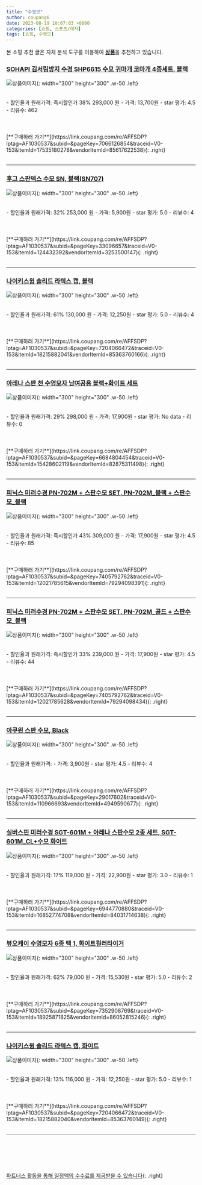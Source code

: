 ```yaml
---
title: "수영모"
author: coupang6
date: 2023-08-19 10:07:03 +0800
categories: [쇼핑, 스포츠/레저]
tags: [쇼핑, 수영모]
---
```


본 쇼핑 추천 글은 자체 분석 도구를 이용하여 [**상품**](https://link.coupang.com/a/bao1ui)을 추천하고 있습니다.

### [SOHAPI 김서림방지 수경 SHP6615 수모 귀마개 코마개 4종세트, 블랙](https://link.coupang.com/re/AFFSDP?lptag=AF1030537&subid=&pageKey=7066126854&traceid=V0-153&itemId=17535180278&vendorItemId=85617622538)

![상품이미지](https://thumbnail7.coupangcdn.com/thumbnails/remote/230x230ex/image/vendor_inventory/1ddf/76c8dce2463ff81328755dc2581f43481618347accf37668dfddb7ac1580.jpg){: width="300" height="300" .w-50 .left}


<br>
- 할인율과 원래가격: 즉시할인가 38%  293,000   원
- 가격: 13,700원
- star 평가: 4.5
- 리뷰수: 462
<br>
<br>
<br>
<br>
[**구매하러 가기**](https://link.coupang.com/re/AFFSDP?lptag=AF1030537&subid=&pageKey=7066126854&traceid=V0-153&itemId=17535180278&vendorItemId=85617622538){: .right}
<br>
<br>

---

### [후그 스판덱스 수모 SN, 블랙(SN707)](https://link.coupang.com/re/AFFSDP?lptag=AF1030537&subid=&pageKey=33096657&traceid=V0-153&itemId=124432392&vendorItemId=3253500147)

![상품이미지](https://thumbnail6.coupangcdn.com/thumbnails/remote/230x230ex/image/retail/images/4278647645598020-d68e641b-e092-49fa-8865-525acb39edbe.jpg){: width="300" height="300" .w-50 .left}


<br>
- 할인율과 원래가격: 32%  253,000   원
- 가격: 5,900원
- star 평가: 5.0
- 리뷰수: 4
<br>
<br>
<br>
<br>
[**구매하러 가기**](https://link.coupang.com/re/AFFSDP?lptag=AF1030537&subid=&pageKey=33096657&traceid=V0-153&itemId=124432392&vendorItemId=3253500147){: .right}
<br>
<br>

---

### [나이키스윔 솔리드 라텍스 캡, 블랙](https://link.coupang.com/re/AFFSDP?lptag=AF1030537&subid=&pageKey=7204066472&traceid=V0-153&itemId=18215882041&vendorItemId=85363760166)

![상품이미지](https://thumbnail9.coupangcdn.com/thumbnails/remote/230x230ex/image/retail/images/2023/03/17/12/0/b44a718f-1553-4b40-bea7-dfeaf01d0f0c.jpg){: width="300" height="300" .w-50 .left}


<br>
- 할인율과 원래가격: 61%  130,000   원
- 가격: 12,250원
- star 평가: 5.0
- 리뷰수: 4
<br>
<br>
<br>
<br>
[**구매하러 가기**](https://link.coupang.com/re/AFFSDP?lptag=AF1030537&subid=&pageKey=7204066472&traceid=V0-153&itemId=18215882041&vendorItemId=85363760166){: .right}
<br>
<br>

---

### [아레나 스판 천 수영모자 남여공용 블랙+화이트 세트](https://link.coupang.com/re/AFFSDP?lptag=AF1030537&subid=&pageKey=6684804454&traceid=V0-153&itemId=15428602119&vendorItemId=82875311498)

![상품이미지](https://thumbnail6.coupangcdn.com/thumbnails/remote/230x230ex/image/vendor_inventory/1da2/711aad4d3d6692df9cb1bb4c8708bbdfc24163748904005edb7102424449.jpg){: width="300" height="300" .w-50 .left}


<br>
- 할인율과 원래가격: 29%  298,000   원
- 가격: 17,900원
- star 평가: No data
- 리뷰수: 0
<br>
<br>
<br>
<br>
[**구매하러 가기**](https://link.coupang.com/re/AFFSDP?lptag=AF1030537&subid=&pageKey=6684804454&traceid=V0-153&itemId=15428602119&vendorItemId=82875311498){: .right}
<br>
<br>

---

### [피닉스 미러수경 PN-702M + 스판수모 SET, PN-702M_블랙 + 스판수모_블랙](https://link.coupang.com/re/AFFSDP?lptag=AF1030537&subid=&pageKey=7405792762&traceid=V0-153&itemId=12021785615&vendorItemId=79294098391)

![상품이미지](https://thumbnail10.coupangcdn.com/thumbnails/remote/230x230ex/image/vendor_inventory/4627/f33eb337dbbc7cb99ea26961a077cba99d1ed180897b9e19b431d24cf37a.jpg){: width="300" height="300" .w-50 .left}


<br>
- 할인율과 원래가격: 즉시할인가 43%  309,000   원
- 가격: 17,900원
- star 평가: 4.5
- 리뷰수: 85
<br>
<br>
<br>
<br>
[**구매하러 가기**](https://link.coupang.com/re/AFFSDP?lptag=AF1030537&subid=&pageKey=7405792762&traceid=V0-153&itemId=12021785615&vendorItemId=79294098391){: .right}
<br>
<br>

---

### [피닉스 미러수경 PN-702M + 스판수모 SET, PN-702M_골드 + 스판수모_블랙](https://link.coupang.com/re/AFFSDP?lptag=AF1030537&subid=&pageKey=7405792762&traceid=V0-153&itemId=12021785628&vendorItemId=79294098434)

![상품이미지](https://thumbnail7.coupangcdn.com/thumbnails/remote/230x230ex/image/vendor_inventory/e41a/2210efcf7d6d0b662f31a0d64a03092f4adcb10f61322f5a27f9df093fc9.jpg){: width="300" height="300" .w-50 .left}


<br>
- 할인율과 원래가격: 즉시할인가 33%  239,000   원
- 가격: 17,900원
- star 평가: 4.5
- 리뷰수: 44
<br>
<br>
<br>
<br>
[**구매하러 가기**](https://link.coupang.com/re/AFFSDP?lptag=AF1030537&subid=&pageKey=7405792762&traceid=V0-153&itemId=12021785628&vendorItemId=79294098434){: .right}
<br>
<br>

---

### [아쿠윈 스판 수모, Black](https://link.coupang.com/re/AFFSDP?lptag=AF1030537&subid=&pageKey=29017602&traceid=V0-153&itemId=110966693&vendorItemId=4949590677)

![상품이미지](https://thumbnail10.coupangcdn.com/thumbnails/remote/230x230ex/image/vendor_inventory/3c08/deeb226ff1e38212f777ead64902d2bae1c09f34166fb7959ba6f5e6f4b8.jpg){: width="300" height="300" .w-50 .left}


<br>
- 할인율과 원래가격: 
- 가격: 3,900원
- star 평가: 4.5
- 리뷰수: 4
<br>
<br>
<br>
<br>
[**구매하러 가기**](https://link.coupang.com/re/AFFSDP?lptag=AF1030537&subid=&pageKey=29017602&traceid=V0-153&itemId=110966693&vendorItemId=4949590677){: .right}
<br>
<br>

---

### [실버스핀 미러수경 SGT-601M + 아레나 스판수모 2종 세트, SGT-601M_CL+수모 화이트](https://link.coupang.com/re/AFFSDP?lptag=AF1030537&subid=&pageKey=6944770880&traceid=V0-153&itemId=16852774708&vendorItemId=84031714638)

![상품이미지](https://thumbnail9.coupangcdn.com/thumbnails/remote/230x230ex/image/vendor_inventory/fa91/491c899843f9d2f9a15f5b61efbf365220954371abc95264d20621a6747b.jpg){: width="300" height="300" .w-50 .left}


<br>
- 할인율과 원래가격: 17%  119,000   원
- 가격: 22,900원
- star 평가: 3.0
- 리뷰수: 1
<br>
<br>
<br>
<br>
[**구매하러 가기**](https://link.coupang.com/re/AFFSDP?lptag=AF1030537&subid=&pageKey=6944770880&traceid=V0-153&itemId=16852774708&vendorItemId=84031714638){: .right}
<br>
<br>

---

### [뷰오케이 수영모자 6종 택 1, 화이트컬러타이거](https://link.coupang.com/re/AFFSDP?lptag=AF1030537&subid=&pageKey=7352908769&traceid=V0-153&itemId=18925871825&vendorItemId=86052815246)

![상품이미지](https://thumbnail9.coupangcdn.com/thumbnails/remote/230x230ex/image/vendor_inventory/4a60/ae0b9bef6b75785cf8c4b6d4e5ec18cdfc8d18065b2959d3cf318313e64d.jpg){: width="300" height="300" .w-50 .left}


<br>
- 할인율과 원래가격: 62%  79,000   원
- 가격: 15,530원
- star 평가: 5.0
- 리뷰수: 2
<br>
<br>
<br>
<br>
[**구매하러 가기**](https://link.coupang.com/re/AFFSDP?lptag=AF1030537&subid=&pageKey=7352908769&traceid=V0-153&itemId=18925871825&vendorItemId=86052815246){: .right}
<br>
<br>

---

### [나이키스윔 솔리드 라텍스 캡, 화이트](https://link.coupang.com/re/AFFSDP?lptag=AF1030537&subid=&pageKey=7204066472&traceid=V0-153&itemId=18215882040&vendorItemId=85363760149)

![상품이미지](https://thumbnail10.coupangcdn.com/thumbnails/remote/230x230ex/image/retail/images/2023/03/17/12/9/2767196d-5f26-455f-ac8e-2ad0959bfc46.jpg){: width="300" height="300" .w-50 .left}


<br>
- 할인율과 원래가격: 13%  116,000   원
- 가격: 12,250원
- star 평가: 5.0
- 리뷰수: 1
<br>
<br>
<br>
<br>
[**구매하러 가기**](https://link.coupang.com/re/AFFSDP?lptag=AF1030537&subid=&pageKey=7204066472&traceid=V0-153&itemId=18215882040&vendorItemId=85363760149){: .right}
<br>
<br>

---
<br><br><br><br><br> [파트너스 활동을 통해 일정액의 수수료를 제공받을 수 있습니다](https://link.coupang.com/a/bao1ui){: .right}